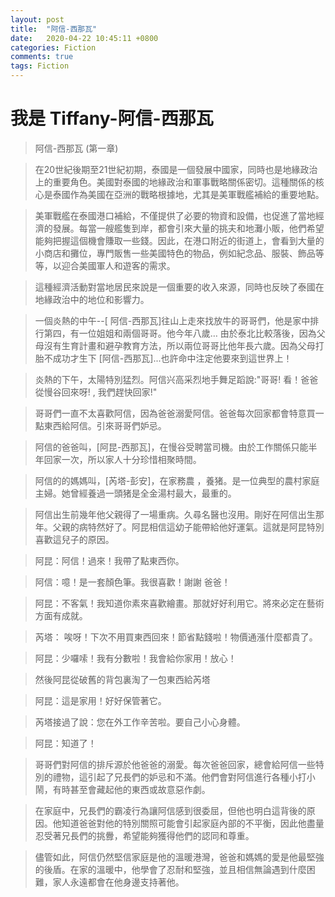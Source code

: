 ```yaml
---
layout: post
title:  "阿信-西那瓦"
date:   2020-04-22 10:45:11 +0800
categories: Fiction
comments: true
tags: Fiction 
---
```

# 我是 Tiffany-阿信-西那瓦
>阿信-西那瓦  (第一章)



>在20世紀後期至21世紀初期，泰國是一個發展中國家，同時也是地緣政治上的重要角色。美國對泰國的地緣政治和軍事戰略關係密切。這種關係的核心是泰國作為美國在亞洲的戰略根據地，尤其是美軍戰艦補給的重要地點。

>美軍戰艦在泰國港口補給，不僅提供了必要的物資和設備，也促進了當地經濟的發展。每當一艘艦隻到岸，都會引來大量的挑夫和地灘小販，他們希望能夠把握這個機會賺取一些錢。因此，在港口附近的街道上，會看到大量的小商店和攤位，專門販售一些美國特色的物品，例如紀念品、服裝、飾品等等，以迎合美國軍人和遊客的需求。

>這種經濟活動對當地居民來說是一個重要的收入來源，同時也反映了泰國在地緣政治中的地位和影響力。

>一個炎熱的中午--[ 阿信-西那瓦]往山上走來找放牛的哥哥們，他是家中排行第四，有一位姐姐和兩個哥哥。他今年八歲…
由於泰北比較落後，因為父母沒有生育計畫和避孕教育方法，所以兩位哥哥比他年長六歲。因為父母打胎不成功才生下 [阿信-西那瓦]...也許命中注定他要來到這世界上！

>炎熱的下午，太陽特別猛烈。阿信兴高采烈地手舞足蹈說:"哥哥!  看！爸爸從慢谷回來呀! , 我們趕快回家!"

>哥哥們一直不太喜歡阿信，因為爸爸溺愛阿信。爸爸每次回家都會特意買一點東西給阿信。引來哥哥們妒忌。

>阿信的爸爸叫，[阿昆-西那瓦]，在慢谷受聘當司機。由於工作關係只能半年回家一次，所以家人十分珍惜相聚時間。


>阿信的的媽媽叫，[芮塔-彭安]，在家務農 ，養猪。是一位典型的農村家庭主婦。她曾經養過一頭猪是全金湯村最大，最重的。

>阿信出生前幾年他父親得了一場重病。久尋名醫也沒用。剛好在阿信出生那年。父親的病特然好了。阿昆相信這幼子能帶給他好運氣。這就是阿昆特別喜歡這兒子的原因。

>阿昆：阿信！過來！我帶了點東西你。

>阿信：噫！是一套顏色筆。我很喜歡！謝謝  爸爸！

>阿昆：不客氣！我知道你素來喜歡繪畫。那就好好利用它。將來必定在藝術方面有成就。

>芮塔： 唉呀！下次不用買東西回來！節省點錢啦！物價通漲什麼都貴了。

>阿昆：少囉嗦！我有分數啦！我會給你家用！放心！

>然後阿昆從破舊的背包裏淘了一包東西給芮塔

>阿昆：這是家用！好好保管著它。

>芮塔接過了說：您在外工作辛苦啦。要自己小心身體。

>阿昆：知道了！

>哥哥們對阿信的排斥源於他爸爸的溺愛。每次爸爸回家，總會給阿信一些特別的禮物，這引起了兄長們的妒忌和不滿。他們會對阿信進行各種小打小鬧，有時甚至會藏起他的東西或故意惡作劇。

>在家庭中，兄長們的霸凌行為讓阿信感到很委屈，但他也明白這背後的原因。他知道爸爸對他的特別關照可能會引起家庭內部的不平衡，因此他盡量忍受著兄長們的挑釁，希望能夠獲得他們的認同和尊重。

>儘管如此，阿信仍然堅信家庭是他的溫暖港灣，爸爸和媽媽的愛是他最堅強的後盾。在家的溫暖中，他學會了忍耐和堅強，並且相信無論遇到什麼困難，家人永遠都會在他身邊支持著他。

